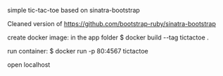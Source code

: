simple tic-tac-toe based on sinatra-bootstrap

Cleaned version of https://github.com/bootstrap-ruby/sinatra-bootstrap

create docker image:
  in the app folder
    $ docker build --tag tictactoe .

run container:
  $ docker run -p 80:4567 tictactoe

open localhost
